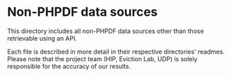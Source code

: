 # Non-PHPDF data sources

This directory includes all non-PHPDF data sources other than those retrievable using an API.

Each file is described in more detail in their respective directories' readmes. Please note that the project team (HIP, Eviction Lab, UDP) is solely responsible for the accuracy of our results.
